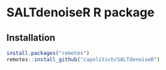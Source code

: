 # SALTdenoiseR R package

## Installation
``` r
install.packages("remotes")
remotes::install_github("capolitsch/SALTdenoiseR")
```

